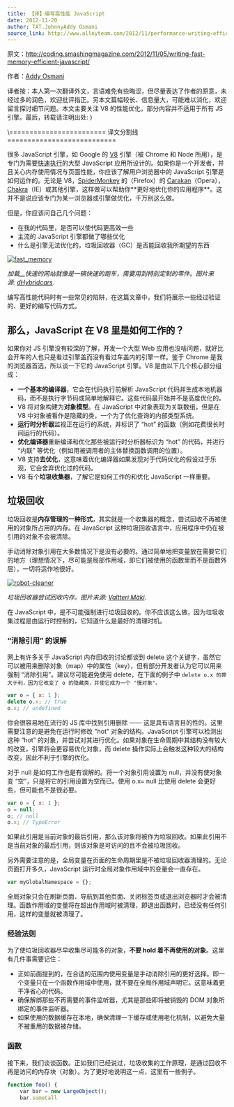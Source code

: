```yaml
---
title: 【译】编写高性能 JavaScript
date: 2012-11-20
author: TAT.JohnnyAddy Osmani
source_link: http://www.alloyteam.com/2012/11/performance-writing-efficient-javascript/
---
```


<!-- {% raw %} - for jekyll -->

原文：<http://coding.smashingmagazine.com/2012/11/05/writing-fast-memory-efficient-javascript/>

作者：[Addy Osmani](http://coding.smashingmagazine.com/author/addy-osmani/?rel=author "Posts by Addy Osmani")

译者按：本人第一次翻译外文，言语难免有些晦涩，但尽量表达了作者的原意，未经过多的润色，欢迎批评指正。另本文篇幅较长、信息量大，可能难以消化，欢迎留言探讨细节问题。本文主要关注 V8 的性能优化，部分内容并不适用于所有 JS 引擎。最后，转载请注明出处: )

\\======================== 译文分割线 ===========================

很多 JavaScript 引擎，如 Google 的 [V8](http://code.google.com/p/v8/) 引擎（被 Chrome 和 Node 所用），是专门为需要[快速执行](http://www.html5rocks.com/en/tutorials/speed/v8/)的大型 JavaScript 应用所设计的。如果你是一个开发者，并且关心内存使用情况与页面性能，你应该了解用户浏览器中的 JavaScript 引擎是如何运作的。无论是 V8，[SpiderMonkey](https://developer.mozilla.org/en-US/docs/SpiderMonkey) 的（Firefox）的 [Carakan](http://my.opera.com/ODIN/blog/carakan-faq)（Opera），[Chakra](http://en.wikipedia.org/wiki/Chakra_(JScript_engine))（IE）或其他引擎，这样做可以帮助你**更好地优化你的应用程序**。这并不是说应该专门为某一浏览器或引擎做优化，千万别这么做。

但是，你应该问自己几个问题：

-   在我的代码里，是否可以使代码更高效一些
-   主流的 JavaScript 引擎都做了哪些优化
-   什么是引擎无法优化的，垃圾回收器（GC）是否能回收我所期望的东西

[![fast_memory](http://www.alloyteam.com/wp-content/uploads/2012/11/fast_memory.jpg)](http://www.alloyteam.com/wp-content/uploads/2012/11/fast_memory.jpg)

_加载\_\_快速的网站就像是一辆快速的跑车，需要用到特别定制的零件。图片来源: [dHybridcars](http://dhybridcars.com/toyota-hybrid/2013-scion-fr-s-sexy-sport-car/media/2013-scion-fr-s-speed-gauge-img-8/)._

编写高性能代码时有一些常见的陷阱，在这篇文章中，我们将展示一些经过验证的、更好的编写代码方式。

## **那么，JavaScript 在 V8 里是如何工作的？**

如果你对 JS 引擎没有较深的了解，开发一个大型 Web 应用也没啥问题，就好比会开车的人也只是看过引擎盖而没有看过车盖内的引擎一样。鉴于 Chrome 是我的浏览器首选，所以谈一下它的 JavaScript 引擎。V8 是由以下几个核心部分组成：

-   **一个基本的编译器**，它会在代码执行前解析 JavaScript 代码并生成本地机器码，而不是执行字节码或简单地解释它。这些代码最开始并不是高度优化的。
-   V8 将对象构建为**对象模型**。在 JavaScript 中对象表现为关联数组，但是在 V8 中对象被看作是隐藏的类，一个为了优化查询的内部类型系统。
-   **运行时分析器**监视正在运行的系统，并标识了 “hot” 的函数（例如花费很长时间运行的代码）。
-   **优化编译器**重新编译和优化那些被运行时分析器标识为 “hot” 的代码，并进行 “内联” 等优化（例如用被调用者的主体替换函数调用的位置）。
-   V8 支持**去优化**，这意味着优化编译器如果发现对于代码优化的假设过于乐观，它会舍弃优化过的代码。
-   V8 有个**垃圾收集器**，了解它是如何工作的和优化 JavaScript 一样重要。

## **垃圾回收**

垃圾回收是**内存管理的一种形式**，其实就是一个收集器的概念，尝试回收不再被使用的对象所占用的内存。在 JavaScript 这种垃圾回收语言中，应用程序中仍在被引用的对象不会被清除。

手动消除对象引用在大多数情况下是没有必要的。通过简单地把变量放在需要它们的地方（理想情况下，尽可能是局部作用域，即它们被使用的函数里而不是函数外层），一切将运作地很好。

[![robot-cleaner](http://www.alloyteam.com/wp-content/uploads/2012/11/robot-cleaner.jpg)](http://www.alloyteam.com/wp-content/uploads/2012/11/robot-cleaner.jpg)

_垃圾回收器尝试回收内存。图片来源: [Valtteri Mäki](http://www.flickr.com/photos/26817893@N05/2864644153/)._

在 JavaScript 中，是不可能强制进行垃圾回收的。你不应该这么做，因为垃圾收集过程是由运行时控制的，它知道什么是最好的清理时机。

### **“消除引用” 的误解**

网上有许多关于 JavaScript 内存回收的讨论都谈到 delete 这个关键字，虽然它可以被用来删除对象（map）中的属性（key），但有部分开发者认为它可以用来强制 “消除引用”。建议尽可能避免使用 delete，在下面的例子中 `delete o.x 的弊大于利，因为它改变了 o 的隐藏类，并使它成为一个 "慢对象"。`

```javascript
var o = { x: 1 };
delete o.x; // true
o.x; // undefined
```

你会很容易地在流行的 JS 库中找到引用删除 —— 这是具有语言目的性的。这里需要注意的是避免在运行时修改 "hot" 对象的结构。JavaScript 引擎可以检测出这种 “hot” 的对象，并尝试对其进行优化。如果对象在生命周期中其结构没有较大的改变，引擎将会更容易优化对象，而 delete 操作实际上会触发这种较大的结构改变，因此不利于引擎的优化。

对于 null 是如何工作也是有误解的。将一个对象引用设置为 null，并没有使对象变 “空”，只是将它的引用设置为空而已。使用 o.x= null 比使用 delete 会更好些，但可能也不是很必要。

```javascript
var o = { x: 1 };
o = null;
o; // null
o.x; // TypeError
```

如果此引用是当前对象的最后引用，那么该对象将被作为垃圾回收。如果此引用不是当前对象的最后引用，则该对象是可访问的且不会被垃圾回收。

另外需要注意的是，全局变量在页面的生命周期里是不被垃圾回收器清理的。无论页面打开多久，JavaScript 运行时全局对象作用域中的变量会一直存在。

```javascript
var myGlobalNamespace = {};
```

全局对象只会在刷新页面、导航到其他页面、关闭标签页或退出浏览器时才会被清理。函数作用域的变量将在超出作用域时被清理，即退出函数时，已经没有任何引用，这样的变量就被清理了。

### 经验法则

为了使垃圾回收器尽早收集尽可能多的对象，**不要 hold 着不再使用的对象**。这里有几件事需要记住：

-   正如前面提到的，在合适的范围内使用变量是手动消除引用的更好选择。即一个变量只在一个函数作用域中使用，就不要在全局作用域声明它。这意味着更干净省心的代码。
-   确保解绑那些不再需要的事件监听器，尤其是那些即将被销毁的 DOM 对象所绑定的事件监听器。
-   如果使用的数据缓存在本地，确保清理一下缓存或使用老化机制，以避免大量不被重用的数据被存储。

### 函数

接下来，我们谈谈函数。正如我们已经说过，垃圾收集的工作原理，是通过回收不再是访问的内存块（对象）。为了更好地说明这一点，这里有一些例子。

```javascript
function foo() {
    var bar = new LargeObject();
    bar.someCall
```


<!-- {% endraw %} - for jekyll -->